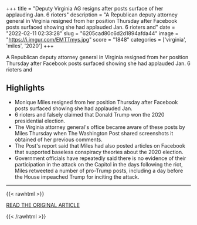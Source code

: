 +++
title = "Deputy Virginia AG resigns after posts surface of her applauding Jan. 6 rioters"
description = "A Republican deputy attorney general in Virginia resigned from her position Thursday after Facebook posts surfaced showing she had applauded Jan. 6 rioters and"
date = "2022-02-11 02:33:28"
slug = "6205cad80c6d2d1894afda44"
image = "https://i.imgur.com/EMTTmys.jpg"
score = "1848"
categories = ['virginia', 'miles', '2020']
+++

A Republican deputy attorney general in Virginia resigned from her position Thursday after Facebook posts surfaced showing she had applauded Jan. 6 rioters and

## Highlights

- Monique Miles resigned from her position Thursday after Facebook posts surfaced showing she had applauded Jan.
- 6 rioters and falsely claimed that Donald Trump won the 2020 presidential election.
- The Virginia attorney general's office became aware of these posts by Miles Thursday when The Washington Post shared screenshots it obtained of her previous comments.
- The Post's report said that Miles had also posted articles on Facebook that supported baseless conspiracy theories about the 2020 election.
- Government officials have repeatedly said there is no evidence of their participation in the attack on the Capitol in the days following the riot, Miles retweeted a number of pro-Trump posts, including a day before the House impeached Trump for inciting the attack.

---

{{< rawhtml >}}
  <p class="article-category">
    <a target="_blank" href="https://www.nbcnews.com/politics/politics-news/deputy-virginia-ag-resigns-posts-surface-applauding-jan-6-rioters-clai-rcna15776">READ THE ORIGINAL ARTICLE</a>
  </p>
{{< /rawhtml >}}
